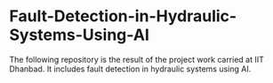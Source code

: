 # Fault-Detection-in-Hydraulic-Systems-Using-AI
The following repository is the result of the project work carried at IIT Dhanbad. It includes fault detection in hydraulic systems using AI.
